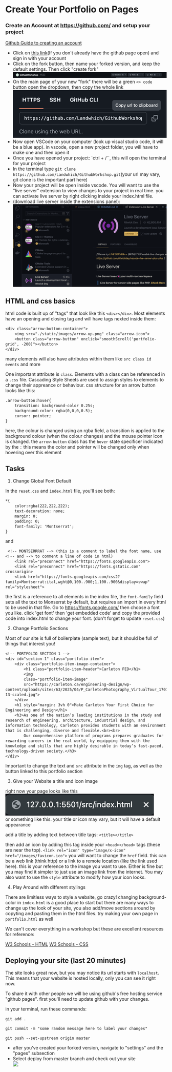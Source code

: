 # Create Your Portfolio on Pages

### Create an Account at https://github.com/ and setup your project

[Github Guide to creating an account](https://docs.github.com/en/get-started/start-your-journey/creating-an-account-on-github)

- Click on [this link](https://github.com/Landwhich/GithubWorkshop)(If you don't already have the github page open) and sign in with your account
- Click on the fork button, then name your forked version, and keep the default settings. Then click "create fork"
<br><img src="./README_images/forking.png"><br>
- On the main page of your new "fork" there will be a green `<> code` button open the dropdown, then copy the whole link
<br><img src="./README_images/gitClone.png"><br>
- Now open VSCode on your computer (look up visual studio code, it will be a blue app). in vscode, open a new project folder, you will have to make one and then open it
- Once you have opened your project: `ctrl + /``, this will open the terminal for your project
- In the terminal type `git clone https://github.com/Landwhich/GithubWorkshop.git`(your url may vary, git clone is the important part here)
- Now your project will be open inside vscode. You will want to use the "live server" extension to view changes to your project in real time. you can activate live server by right clicking inside your index.html file. 
- (download live server inside the extensions panel): 
<br><img src="./README_images/liveServer.png"><br>

## HTML and css basics

html code is built up of "tags" that look like this `<div></div>`. Most elements have an opening and closing tag and will have tags nexted inside them:
```
<div class="arrow-button-container">
    <img src="./static/images/arrow-up.png" class="arrow-icon">
    <button class="arrow-button" onclick="smoothScroll('portfolio-grid', -200)"></button>
</div>
```
many elements will also have attributes within them like `src class id events` and more

One important attribute is `class`. Elements with a class can be referenced in a `.css` file. Cascading Style Sheets are used to assign styles to elements to change their appreance or behaviour. css structure for an arrow button looks like this:
```
.arrow-button:hover{
    transition: background-color 0.25s;
    background-color: rgba(0,0,0,0.5);
    cursor: pointer;
}
```
here, the colour is changed using an rgba field, a transition is applied to the background colour (when the colour changes) and the mouse pointer icon is changed. the `arrow-button` class has the `hover` state specificer indicated by the `:` this means the color and pointer will be changed only when hovering over this element

## Tasks

1. Change Global Font Default

In the `reset.css` and `index.html` file, you'll see both:
```
*{
    color:rgba(222,222,222);
    text-decoration: none;
    margin: 0;
    padding: 0;
    font-family: 'Montserrat';
}
```
and 
```
 <!-- MONTSERRRAT --> (this is a comment to label the font name, use <!-- and --> to comment a line of code in html)
    <link rel="preconnect" href="https://fonts.googleapis.com">
    <link rel="preconnect" href="https://fonts.gstatic.com" crossorigin>
    <link href="https://fonts.googleapis.com/css2?family=Montserrat:ital,wght@0,100..900;1,100..900&display=swap" rel="stylesheet">
```
the first is a reference to all elements in the index file, the `font-family` field sets all the text to Monserrat by default, but requires an import in every html to be used in that file. Go to https://fonts.google.com/ then choose a font you like. click 'get font' then 'get embedded code' and copy the provided code into index.html to change your font. (don't forget to update `reset.css`)

2. Change Portfolio Sections

Most of our site is full of boilerplate (sample text), but it should be full of things that interest you! 
```
<!-- PORTFOLIO SECTION 1 -->
<div id="section-1" class="portfolio-item">
    <div class="portfolio-item-image-container">
        <h1 class="portfolio-item-header">Carleton FED</h1>
        <img 
        class="portfolio-item-image"
        src="https://carleton.ca/engineering-design/wp-content/uploads/sites/63/2025/04/P_CarletonPhotography_VirtualTour_170122-13-scaled.jpg">
    </div>
    <h1 style="margin: 3vh 0">Make Carleton Your First Choice for Engineering and Design</h1>
    <h3>As one of the nation’s leading institutions in the study and research of engineering, architecture, industrial design, and information technology, Carleton provides students with an environment that is challenging, diverse and flexible.<br><br>
        Our comprehensive platform of programs prepares graduates for rewarding careers in the real world, by equipping them with the knowledge and skills that are highly desirable in today’s fast-paced, technology-driven society.</h3>
</div>
```
Important to change the text and `src` attribute in the `img` tag, as well as the button linked to this portfolio section

3. Give your Website a title and icon image

right now your page looks like this
<br><img src="./README_images/siteTitle.png"><br>
or something like this. your title or icon may vary, but it will have a default appearance

add a title by adding text between title tags: `<title></title>`

then add an icon by adding this tag inside your `<head></head>` tags (these are near the top). 
```<link rel="icon" type="image/x-icon" href="/images/favicon.ico">``` 
you will want to change the `href` field. this can be a web link (think http) or a link to a remote location (like the link used here). this is your reference to the image you want to use. Either is fine but you may find it simpler to just use an image link from the internet. You may also want to use the `style` attribute to modify how your icon looks. 

4. Play Around with different stylings

There are limitless ways to style a website, go crazy! changing background-color in `index.html` is a good place to start but there are many ways to change up the look of your site, you also add/move sections around by copyting and pasting them in the html files. try making your own page in `portfolio.html` as well

We can't cover everything in a workshop but these are excellent resources for reference: 

[W3 Schools - HTML](https://www.w3schools.com/html/)
[W3 Schools - CSS](https://www.w3schools.com/css/)

## Deploying your site (last 20 minutes)

The site looks great now, but you may notice its url starts with `localhost`. This means that your website is hosted locally, only 
you can see it right now. 

To share it with other people we will be using github's free hosting service "github pages". first you'll need to update github with your changes. 

in your terminal, run these commands: 
```
git add .
```
```
git commit -m "some random message here to label your changes"
```
```
git push --set-upstream origin master
```


- after you've created your forked version, navigate to "settings" and the "pages" subsection
- Select deploy from master branch and check out your site
<br><img src="./README_images/branchDeployment.png"><br>




